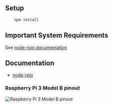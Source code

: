 ## Setup

```sh
    npm install
```

## Important System Requirements

See [node-rpio documentation](https://github.com/jperkin/node-rpio#important-system-requirements)

## Documentation

- [node-rpio](https://github.com/jperkin/node-rpio)

### Raspberry Pi 3 Model B pinout

![Raspberry Pi 3 Model B pinout](https://pi4j.com/1.2/images/j8header-3b.png)
